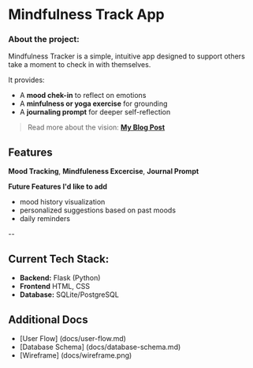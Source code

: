 # Mindfulness Track App

### About the project:
Mindfulness Tracker is a simple, intuitive app designed to support others 
take a moment to check in with themselves. 

It provides:
- A **mood chek-in** to reflect on emotions
- A **minfulness or yoga exercise** for grounding
- A **journaling prompt** for deeper self-reflection

> Read more about the vision:
> **[My Blog Post](https://medium.com/@belleza.frances/my-app-development-journey-high-level-vision-from-ideation-to-planning-d6b0bbc3fc66)**

## Features 
**Mood Tracking**,
**Mindfuleness Excercise**,
**Journal Prompt**

**Future Features I'd like to add**
- mood history visualization
- personalized suggestions based on past moods
- daily reminders

--

## Current Tech Stack:
- **Backend:** Flask (Python)
- **Frontend** HTML, CSS
- **Database:** SQLite/PostgreSQL

## Additional Docs
- [User Flow] (docs/user-flow.md)
- [Database Schema] (docs/database-schema.md)
- [Wireframe] (docs/wireframe.png)